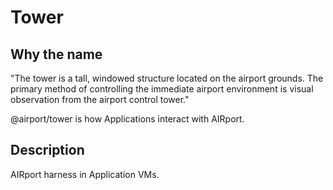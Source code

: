 # Tower

## Why the name 

"The tower is a tall, windowed structure located on the airport grounds. The primary method of controlling the immediate
airport environment is visual observation from the airport control tower."

@airport/tower is how Applications interact with AIRport.

## Description

AIRport harness in Application VMs.